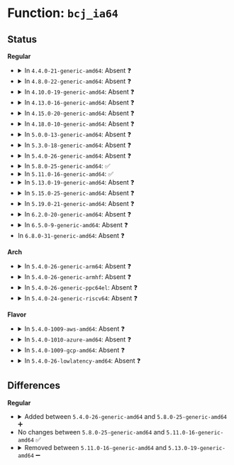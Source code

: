 # Function: <code>bcj_ia64</code>

## Status
<b>Regular</b>
<ul>
<li>
<details>
<summary>In <code>4.4.0-21-generic-amd64</code>: Absent ❓</summary>

```json
{
  "name": "bcj_ia64",
  "collision_type": "Unique Static",
  "inline_type": "Full",
  "funcs": [
    {
      "addr": 18446744071583109733,
      "name": "bcj_ia64",
      "external": false,
      "loc": "lib/xz/xz_dec_bcj.c:181",
      "file": "lib/xz/xz_dec_bcj.c",
      "inline": "not declared, inlined",
      "caller_inline": [
        "lib/xz/xz_dec_bcj.c:bcj_apply"
      ],
      "caller_func": []
    }
  ],
  "symbols": []
}
```
</details>
</li>
<li>
<details>
<summary>In <code>4.8.0-22-generic-amd64</code>: Absent ❓</summary>

```json
{
  "name": "bcj_ia64",
  "collision_type": "Unique Static",
  "inline_type": "Full",
  "funcs": [
    {
      "addr": 18446744071583403985,
      "name": "bcj_ia64",
      "external": false,
      "loc": "lib/xz/xz_dec_bcj.c:181",
      "file": "lib/xz/xz_dec_bcj.c",
      "inline": "not declared, inlined",
      "caller_inline": [
        "lib/xz/xz_dec_bcj.c:bcj_apply"
      ],
      "caller_func": []
    }
  ],
  "symbols": []
}
```
</details>
</li>
<li>
<details>
<summary>In <code>4.10.0-19-generic-amd64</code>: Absent ❓</summary>

```json
{
  "name": "bcj_ia64",
  "collision_type": "Unique Static",
  "inline_type": "Full",
  "funcs": [
    {
      "addr": 18446744071583529361,
      "name": "bcj_ia64",
      "external": false,
      "loc": "lib/xz/xz_dec_bcj.c:181",
      "file": "lib/xz/xz_dec_bcj.c",
      "inline": "not declared, inlined",
      "caller_inline": [
        "lib/xz/xz_dec_bcj.c:bcj_apply"
      ],
      "caller_func": []
    }
  ],
  "symbols": []
}
```
</details>
</li>
<li>
<details>
<summary>In <code>4.13.0-16-generic-amd64</code>: Absent ❓</summary>

```json
{
  "name": "bcj_ia64",
  "collision_type": "Unique Static",
  "inline_type": "Full",
  "funcs": [
    {
      "addr": 18446744071583566425,
      "name": "bcj_ia64",
      "external": false,
      "loc": "lib/xz/xz_dec_bcj.c:181",
      "file": "lib/xz/xz_dec_bcj.c",
      "inline": "not declared, inlined",
      "caller_inline": [
        "lib/xz/xz_dec_bcj.c:bcj_apply"
      ],
      "caller_func": []
    }
  ],
  "symbols": []
}
```
</details>
</li>
<li>
<details>
<summary>In <code>4.15.0-20-generic-amd64</code>: Absent ❓</summary>

```json
{
  "name": "bcj_ia64",
  "collision_type": "Unique Static",
  "inline_type": "Full",
  "funcs": [
    {
      "addr": 18446744071583811727,
      "name": "bcj_ia64",
      "external": false,
      "loc": "lib/xz/xz_dec_bcj.c:181",
      "file": "lib/xz/xz_dec_bcj.c",
      "inline": "not declared, inlined",
      "caller_inline": [
        "lib/xz/xz_dec_bcj.c:bcj_apply"
      ],
      "caller_func": []
    }
  ],
  "symbols": []
}
```
</details>
</li>
<li>
<details>
<summary>In <code>4.18.0-10-generic-amd64</code>: Absent ❓</summary>

```json
{
  "name": "bcj_ia64",
  "collision_type": "Unique Static",
  "inline_type": "Full",
  "funcs": [
    {
      "addr": 0,
      "name": "bcj_ia64",
      "external": false,
      "loc": "lib/xz/xz_dec_bcj.c:181",
      "file": "lib/xz/xz_dec_bcj.c",
      "inline": "not declared, inlined",
      "caller_inline": [
        "lib/xz/xz_dec_bcj.c:bcj_apply"
      ],
      "caller_func": []
    }
  ],
  "symbols": []
}
```
</details>
</li>
<li>
<details>
<summary>In <code>5.0.0-13-generic-amd64</code>: Absent ❓</summary>

```json
{
  "name": "bcj_ia64",
  "collision_type": "Unique Static",
  "inline_type": "Full",
  "funcs": [
    {
      "addr": 0,
      "name": "bcj_ia64",
      "external": false,
      "loc": "lib/xz/xz_dec_bcj.c:181",
      "file": "lib/xz/xz_dec_bcj.c",
      "inline": "not declared, inlined",
      "caller_inline": [
        "lib/xz/xz_dec_bcj.c:bcj_apply"
      ],
      "caller_func": []
    }
  ],
  "symbols": []
}
```
</details>
</li>
<li>
<details>
<summary>In <code>5.3.0-18-generic-amd64</code>: Absent ❓</summary>

```json
{
  "name": "bcj_ia64",
  "collision_type": "Unique Static",
  "inline_type": "Full",
  "funcs": [
    {
      "addr": 0,
      "name": "bcj_ia64",
      "external": false,
      "loc": "lib/xz/xz_dec_bcj.c:181",
      "file": "lib/xz/xz_dec_bcj.c",
      "inline": "not declared, inlined",
      "caller_inline": [
        "lib/xz/xz_dec_bcj.c:bcj_apply"
      ],
      "caller_func": []
    }
  ],
  "symbols": []
}
```
</details>
</li>
<li>
<details>
<summary>In <code>5.4.0-26-generic-amd64</code>: Absent ❓</summary>

```json
{
  "name": "bcj_ia64",
  "collision_type": "Unique Static",
  "inline_type": "Full",
  "funcs": [
    {
      "addr": 0,
      "name": "bcj_ia64",
      "external": false,
      "loc": "lib/xz/xz_dec_bcj.c:181",
      "file": "lib/xz/xz_dec_bcj.c",
      "inline": "not declared, inlined",
      "caller_inline": [
        "lib/xz/xz_dec_bcj.c:bcj_apply"
      ],
      "caller_func": []
    }
  ],
  "symbols": []
}
```
</details>
</li>
<li>
<details>
<summary>In <code>5.8.0-25-generic-amd64</code>: ✅</summary>

```c
size_t bcj_ia64(struct xz_dec_bcj * s, uint8_t * buf, size_t size)
```

```json
{
  "name": "bcj_ia64",
  "collision_type": "Unique Static",
  "inline_type": "No",
  "funcs": [
    {
      "addr": 18446744071584985536,
      "name": "bcj_ia64",
      "external": false,
      "loc": "lib/xz/xz_dec_bcj.c:181",
      "file": "lib/xz/xz_dec_bcj.c",
      "inline": "seen, unknown",
      "caller_inline": [],
      "caller_func": [
        "lib/xz/xz_dec_bcj.c:bcj_apply"
      ]
    }
  ],
  "symbols": [
    {
      "addr": 18446744071584985536,
      "name": "bcj_ia64",
      "section": ".text",
      "bind": "STB_LOCAL",
      "size": 409
    }
  ]
}
```
</details>
</li>
<li>
<details>
<summary>In <code>5.11.0-16-generic-amd64</code>: ✅</summary>

```c
size_t bcj_ia64(struct xz_dec_bcj * s, uint8_t * buf, size_t size)
```

```json
{
  "name": "bcj_ia64",
  "collision_type": "Unique Static",
  "inline_type": "No",
  "funcs": [
    {
      "addr": 18446744071585107472,
      "name": "bcj_ia64",
      "external": false,
      "loc": "lib/xz/xz_dec_bcj.c:181",
      "file": "lib/xz/xz_dec_bcj.c",
      "inline": "seen, unknown",
      "caller_inline": [],
      "caller_func": [
        "lib/xz/xz_dec_bcj.c:bcj_apply"
      ]
    }
  ],
  "symbols": [
    {
      "addr": 18446744071585107472,
      "name": "bcj_ia64",
      "section": ".text",
      "bind": "STB_LOCAL",
      "size": 414
    }
  ]
}
```
</details>
</li>
<li>
<details>
<summary>In <code>5.13.0-19-generic-amd64</code>: Absent ❓</summary>

```json
{
  "name": "bcj_ia64",
  "collision_type": "Unique Static",
  "inline_type": "Full",
  "funcs": [
    {
      "addr": 0,
      "name": "bcj_ia64",
      "external": false,
      "loc": "lib/xz/xz_dec_bcj.c:181",
      "file": "lib/xz/xz_dec_bcj.c",
      "inline": "not declared, inlined",
      "caller_inline": [
        "lib/xz/xz_dec_bcj.c:bcj_apply"
      ],
      "caller_func": []
    }
  ],
  "symbols": []
}
```
</details>
</li>
<li>
<details>
<summary>In <code>5.15.0-25-generic-amd64</code>: Absent ❓</summary>

```json
{
  "name": "bcj_ia64",
  "collision_type": "Unique Static",
  "inline_type": "Full",
  "funcs": [
    {
      "addr": 0,
      "name": "bcj_ia64",
      "external": false,
      "loc": "lib/xz/xz_dec_bcj.c:181",
      "file": "lib/xz/xz_dec_bcj.c",
      "inline": "not declared, inlined",
      "caller_inline": [
        "lib/xz/xz_dec_bcj.c:bcj_apply"
      ],
      "caller_func": []
    }
  ],
  "symbols": []
}
```
</details>
</li>
<li>
<details>
<summary>In <code>5.19.0-21-generic-amd64</code>: Absent ❓</summary>

```json
{
  "name": "bcj_ia64",
  "collision_type": "Unique Static",
  "inline_type": "Full",
  "funcs": [
    {
      "addr": 0,
      "name": "bcj_ia64",
      "external": false,
      "loc": "lib/xz/xz_dec_bcj.c:181",
      "file": "lib/xz/xz_dec_bcj.c",
      "inline": "not declared, inlined",
      "caller_inline": [
        "lib/xz/xz_dec_bcj.c:bcj_apply"
      ],
      "caller_func": []
    }
  ],
  "symbols": []
}
```
</details>
</li>
<li>
<details>
<summary>In <code>6.2.0-20-generic-amd64</code>: Absent ❓</summary>

```json
{
  "name": "bcj_ia64",
  "collision_type": "Unique Static",
  "inline_type": "Full",
  "funcs": [
    {
      "addr": 0,
      "name": "bcj_ia64",
      "external": false,
      "loc": "lib/xz/xz_dec_bcj.c:181",
      "file": "lib/xz/xz_dec_bcj.c",
      "inline": "not declared, inlined",
      "caller_inline": [
        "lib/xz/xz_dec_bcj.c:bcj_apply"
      ],
      "caller_func": []
    }
  ],
  "symbols": []
}
```
</details>
</li>
<li>
<details>
<summary>In <code>6.5.0-9-generic-amd64</code>: Absent ❓</summary>

```json
{
  "name": "bcj_ia64",
  "collision_type": "Unique Static",
  "inline_type": "Full",
  "funcs": [
    {
      "addr": 18446744071588074229,
      "name": "bcj_ia64",
      "external": false,
      "loc": "lib/xz/xz_dec_bcj.c:181",
      "file": "lib/xz/xz_dec_bcj.c",
      "inline": "not declared, inlined",
      "caller_inline": [
        "lib/xz/xz_dec_bcj.c:bcj_apply"
      ],
      "caller_func": []
    }
  ],
  "symbols": []
}
```
</details>
</li>
<li>
In <code>6.8.0-31-generic-amd64</code>: Absent ❓
</li>
</ul>
<b>Arch</b>
<ul>
<li>
<details>
<summary>In <code>5.4.0-26-generic-arm64</code>: Absent ❓</summary>

```json
{
  "name": "bcj_ia64",
  "collision_type": "Unique Static",
  "inline_type": "Full",
  "funcs": [
    {
      "addr": 0,
      "name": "bcj_ia64",
      "external": false,
      "loc": "lib/xz/xz_dec_bcj.c:181",
      "file": "lib/xz/xz_dec_bcj.c",
      "inline": "not declared, inlined",
      "caller_inline": [
        "lib/xz/xz_dec_bcj.c:bcj_apply"
      ],
      "caller_func": []
    }
  ],
  "symbols": []
}
```
</details>
</li>
<li>
<details>
<summary>In <code>5.4.0-26-generic-armhf</code>: Absent ❓</summary>

```json
{
  "name": "bcj_ia64",
  "collision_type": "Unique Static",
  "inline_type": "Full",
  "funcs": [
    {
      "addr": 0,
      "name": "bcj_ia64",
      "external": false,
      "loc": "lib/xz/xz_dec_bcj.c:181",
      "file": "lib/xz/xz_dec_bcj.c",
      "inline": "not declared, inlined",
      "caller_inline": [
        "lib/xz/xz_dec_bcj.c:bcj_apply"
      ],
      "caller_func": []
    }
  ],
  "symbols": []
}
```
</details>
</li>
<li>
<details>
<summary>In <code>5.4.0-26-generic-ppc64el</code>: Absent ❓</summary>

```json
{
  "name": "bcj_ia64",
  "collision_type": "Unique Static",
  "inline_type": "Full",
  "funcs": [
    {
      "addr": 0,
      "name": "bcj_ia64",
      "external": false,
      "loc": "lib/xz/xz_dec_bcj.c:181",
      "file": "lib/xz/xz_dec_bcj.c",
      "inline": "not declared, inlined",
      "caller_inline": [
        "lib/xz/xz_dec_bcj.c:bcj_apply"
      ],
      "caller_func": []
    }
  ],
  "symbols": []
}
```
</details>
</li>
<li>
<details>
<summary>In <code>5.4.0-24-generic-riscv64</code>: Absent ❓</summary>

```json
{
  "name": "bcj_ia64",
  "collision_type": "Unique Static",
  "inline_type": "Full",
  "funcs": [
    {
      "addr": 18446743936275364212,
      "name": "bcj_ia64",
      "external": false,
      "loc": "lib/xz/xz_dec_bcj.c:181",
      "file": "lib/xz/xz_dec_bcj.c",
      "inline": "not declared, inlined",
      "caller_inline": [
        "lib/xz/xz_dec_bcj.c:bcj_apply"
      ],
      "caller_func": []
    }
  ],
  "symbols": []
}
```
</details>
</li>
</ul>
<b>Flavor</b>
<ul>
<li>
<details>
<summary>In <code>5.4.0-1009-aws-amd64</code>: Absent ❓</summary>

```json
{
  "name": "bcj_ia64",
  "collision_type": "Unique Static",
  "inline_type": "Full",
  "funcs": [
    {
      "addr": 0,
      "name": "bcj_ia64",
      "external": false,
      "loc": "lib/xz/xz_dec_bcj.c:181",
      "file": "lib/xz/xz_dec_bcj.c",
      "inline": "not declared, inlined",
      "caller_inline": [
        "lib/xz/xz_dec_bcj.c:bcj_apply"
      ],
      "caller_func": []
    }
  ],
  "symbols": []
}
```
</details>
</li>
<li>
<details>
<summary>In <code>5.4.0-1010-azure-amd64</code>: Absent ❓</summary>

```json
{
  "name": "bcj_ia64",
  "collision_type": "Unique Static",
  "inline_type": "Full",
  "funcs": [
    {
      "addr": 0,
      "name": "bcj_ia64",
      "external": false,
      "loc": "lib/xz/xz_dec_bcj.c:181",
      "file": "lib/xz/xz_dec_bcj.c",
      "inline": "not declared, inlined",
      "caller_inline": [
        "lib/xz/xz_dec_bcj.c:bcj_apply"
      ],
      "caller_func": []
    }
  ],
  "symbols": []
}
```
</details>
</li>
<li>
<details>
<summary>In <code>5.4.0-1009-gcp-amd64</code>: Absent ❓</summary>

```json
{
  "name": "bcj_ia64",
  "collision_type": "Unique Static",
  "inline_type": "Full",
  "funcs": [
    {
      "addr": 0,
      "name": "bcj_ia64",
      "external": false,
      "loc": "lib/xz/xz_dec_bcj.c:181",
      "file": "lib/xz/xz_dec_bcj.c",
      "inline": "not declared, inlined",
      "caller_inline": [
        "lib/xz/xz_dec_bcj.c:bcj_apply"
      ],
      "caller_func": []
    }
  ],
  "symbols": []
}
```
</details>
</li>
<li>
<details>
<summary>In <code>5.4.0-26-lowlatency-amd64</code>: Absent ❓</summary>

```json
{
  "name": "bcj_ia64",
  "collision_type": "Unique Static",
  "inline_type": "Full",
  "funcs": [
    {
      "addr": 0,
      "name": "bcj_ia64",
      "external": false,
      "loc": "lib/xz/xz_dec_bcj.c:181",
      "file": "lib/xz/xz_dec_bcj.c",
      "inline": "not declared, inlined",
      "caller_inline": [
        "lib/xz/xz_dec_bcj.c:bcj_apply"
      ],
      "caller_func": []
    }
  ],
  "symbols": []
}
```
</details>
</li>
</ul>

## Differences
<b>Regular</b>
<ul>
<li>
<details>
<summary>Added between <code>5.4.0-26-generic-amd64</code> and <code>5.8.0-25-generic-amd64</code> ➕</summary>

```c
size_t bcj_ia64(struct xz_dec_bcj * s, uint8_t * buf, size_t size)
```
</details>
</li>
<li>
No changes between <code>5.8.0-25-generic-amd64</code> and <code>5.11.0-16-generic-amd64</code> ✅
</li>
<li>
<details>
<summary>Removed between <code>5.11.0-16-generic-amd64</code> and <code>5.13.0-19-generic-amd64</code> ➖</summary>

```c
size_t bcj_ia64(struct xz_dec_bcj * s, uint8_t * buf, size_t size)
```
</details>
</li>
</ul>
